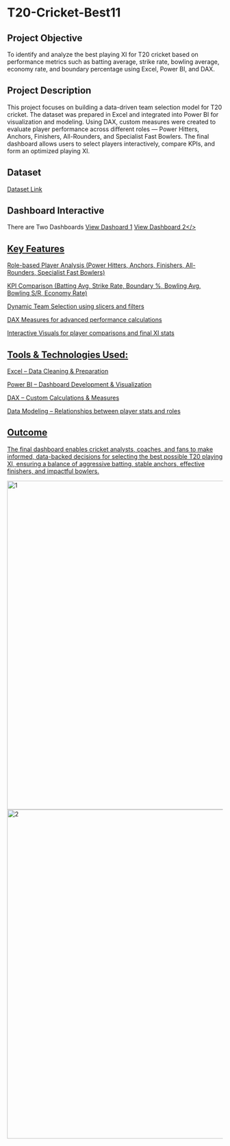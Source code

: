 # T20-Cricket-Best11
## Project Objective
To identify and analyze the best playing XI for T20 cricket based on performance metrics such as batting average, strike rate, bowling average, economy rate, and boundary percentage using Excel, Power BI, and DAX.

## Project Description
This project focuses on building a data-driven team selection model for T20 cricket. The dataset was prepared in Excel and integrated into Power BI for visualization and modeling. Using DAX, custom measures were created to evaluate player performance across different roles — Power Hitters, Anchors, Finishers, All-Rounders, and Specialist Fast Bowlers. The final dashboard allows users to select players interactively, compare KPIs, and form an optimized playing XI.

## Dataset

<a href = "https://github.com/abhivaland2-maker/T20-Cricket-Best11">Dataset Link</a>

## Dashboard Interactive

There are Two Dashboards
<a href="https://github.com/abhivaland2-maker/T20-Cricket-Best11/blob/main/1.png">View Dashoard 1</a>
<a href="https://github.com/abhivaland2-maker/T20-Cricket-Best11/blob/main/2.png">View Dashboard 2</>


## Key Features
Role-based Player Analysis (Power Hitters, Anchors, Finishers, All-Rounders, Specialist Fast Bowlers)

KPI Comparison (Batting Avg, Strike Rate, Boundary %, Bowling Avg, Bowling S/R, Economy Rate)

Dynamic Team Selection using slicers and filters

DAX Measures for advanced performance calculations

Interactive Visuals for player comparisons and final XI stats

## Tools & Technologies Used:
Excel – Data Cleaning & Preparation

Power BI – Dashboard Development & Visualization

DAX – Custom Calculations & Measures

Data Modeling – Relationships between player stats and roles

## Outcome
The final dashboard enables cricket analysts, coaches, and fans to make informed, data-backed decisions for selecting the best possible T20 playing XI, ensuring a balance of aggressive batting, stable anchors, effective finishers, and impactful bowlers.

<img width="1372" height="766" alt="1" src="https://github.com/user-attachments/assets/a1660376-f807-401a-b32a-16bead4f47bc" />
<img width="1371" height="767" alt="2" src="https://github.com/user-attachments/assets/b11fb861-0c8d-4911-b7bc-36a0b995d4ba" />

